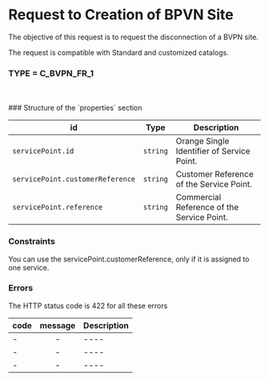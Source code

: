 

# Request to Creation of BPVN Site

The objective of this request is to request the disconnection of a BVPN site.

The request is compatible with Standard and customized catalogs.

### TYPE = C_BVPN_FR_1

<br>
<br>
###  Structure of the `properties` section
<br>


| id         | Type     | Description |
|--------------|:-----------:|------------|
| `servicePoint.id`| `string`     | Orange Single Identifier of  Service Point.     |
| `servicePoint.customerReference`      |  `string`  | Customer Reference of the Service Point.       |
| `servicePoint.reference`      |  `string`  | Commercial Reference of the Service Point.       |
 
###  Constraints

You can use the servicePoint.customerReference, only if it is assigned to one service. 


###  Errors

The HTTP status code is 422 for all these errors

| code         | message     | Description |
|--------------|:-----------:|------------|
| -| -    | ----  |
| -| -    | ----  |
| -| -    | ----  |